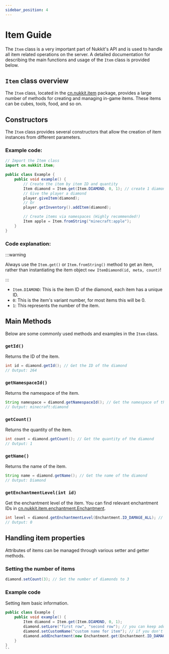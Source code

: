 ```yaml
---
sidebar_position: 4
---
```


# Item Guide


The `Item` class is a very important part of Nukkit's API and is used to handle all item related operations on the server. A detailed documentation for describing the main functions and usage of the `Item` class is provided below.

## `Item` class overview

The `Item` class, located in the [cn.nukkit.item](https://github.com/MemoriesOfTime/Nukkit-MOT/blob/master/src/main/java/cn/nukkit/item/Item.java) package, provides a large number of methods for creating and managing in-game items. These items can be cubes, tools, food, and so on.

## Constructors

The `Item` class provides several constructors that allow the creation of item instances from different parameters.

### Example code:
```java
// Import the Item class
import cn.nukkit.item;

public class Example {
    public void example() {
        // Create the item by item ID and quantity
        Item diamond = Item.get(Item.DIAMOND, 0, 1); // create 1 diamond
        // Give the player a diamond
        player.giveItem(diamond);
        // Or
        player.getInventory().addItem(diamond);

        // Create items via namespaces (Highly recommended!)
        Item apple = Item.fromString("minecraft:apple");
    }
}
```

### Code explanation:

:::warning

Always use the `Item.get()` or `Item.fromString()` method to get an item, rather than instantiating the item object `new ItemDiamond(id, meta, count)`!

:::

- `Item.DIAMOND`: This is the item ID of the diamond, each item has a unique ID.
- `0`: This is the item's variant number, for most items this will be 0.
- `1`: This represents the number of the item.

## Main Methods

Below are some commonly used methods and examples in the `Item` class.

### `getId()`
Returns the ID of the item.
```java
int id = diamond.getId(); // Get the ID of the diamond
// Output: 264
```

### `getNamespaceId()`
Returns the namespace of the item.
```java
String namespace = diamond.getNamespaceId(); // Get the namespace of the diamond
// Output: minecraft:diamond
```

### `getCount()`
Returns the quantity of the item.
```java
int count = diamond.getCount(); // Get the quantity of the diamond
// Output: 1
```

### `getName()`
Returns the name of the item.
```java
String name = diamond.getName(); // Get the name of the diamond
// Output: Diamond
```

### `getEnchantmentLevel(int id)`
Get the enchantment level of the item.
You can find relevant enchantment IDs in [cn.nukkit.item.enchantment.Enchantment](https://github.com/MemoriesOfTime/Nukkit-MOT/blob/master/src/main/java/cn/nukkit/item/enchantment/Enchantment.java).
```java
int level = diamond.getEnchantmentLevel(Enchantment.ID_DAMAGE_ALL); // Get the Sharpness level of the diamond; returns 0 if not enchanted
// Output: 0
```

## Handling item properties

Attributes of items can be managed through various setter and getter methods.

### Setting the number of items
```java
diamond.setCount(3); // Set the number of diamonds to 3
```

### Example code

Setting item basic information.

```Java
public class Example {
    public void example() {
        Item diamond = Item.get(Item.DIAMOND, 0, 1);
        diamond.setLore("first row", "second row"); // you can keep adding rows
        diamond.setCustomName("custom name for item"); // if you don't want the text to be skewed you can reset the formatting by adding "§r" to the top of the text
        diamond.addEnchantment(new Enchantment.get(Enchantment.ID_DAMAGE_ALL).setLevel(5), new Enchantment.get(Enchantment.ID_PROTECTION_ALL) .setLevel(4)) // Add Sharpness 5 and Protection 4 enchantments to the item
    }
}
``
